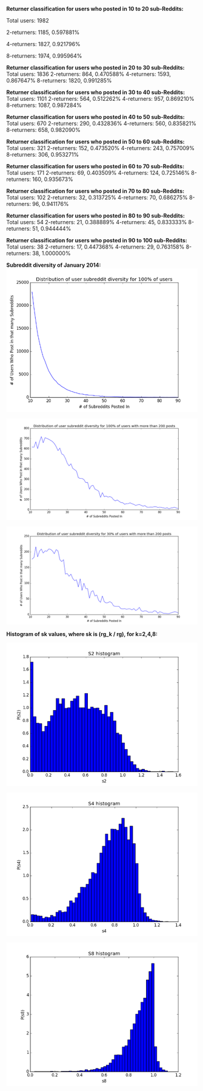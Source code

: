 <b>Returner classification for users who posted in 10 to 20 sub-Reddits:</b>  

Total users: 1982  

2-returners: 1185, 0.597881%  

4-returners: 1827, 0.921796%  

8-returners: 1974, 0.995964%
 
<b>Returner classification for users who posted in 20 to 30 sub-Reddits:</b>
Total users: 1836
2-returners: 864, 0.470588%
4-returners: 1593, 0.867647%
8-returners: 1820, 0.991285%
 
<b>Returner classification for users who posted in 30 to 40 sub-Reddits:</b>
Total users: 1101
2-returners: 564, 0.512262%
4-returners: 957, 0.869210%
8-returners: 1087, 0.987284%
 
<b>Returner classification for users who posted in 40 to 50 sub-Reddits:</b>
Total users: 670
2-returners: 290, 0.432836%
4-returners: 560, 0.835821%
8-returners: 658, 0.982090%
 
<b>Returner classification for users who posted in 50 to 60 sub-Reddits:</b>
Total users: 321
2-returners: 152, 0.473520%
4-returners: 243, 0.757009%
8-returners: 306, 0.953271%
 
<b>Returner classification for users who posted in 60 to 70 sub-Reddits:</b>
Total users: 171
2-returners: 69, 0.403509%
4-returners: 124, 0.725146%
8-returners: 160, 0.935673%
 
<b>Returner classification for users who posted in 70 to 80 sub-Reddits:</b>
Total users: 102
2-returners: 32, 0.313725%
4-returners: 70, 0.686275%
8-returners: 96, 0.941176%
 
<b>Returner classification for users who posted in 80 to 90 sub-Reddits:</b>
Total users: 54
2-returners: 21, 0.388889%
4-returners: 45, 0.833333%
8-returners: 51, 0.944444%
 
<b>Returner classification for users who posted in 90 to 100 sub-Reddits:</b>
Total users: 38
2-returners: 17, 0.447368%
4-returners: 29, 0.763158%
8-returners: 38, 1.000000%

<b>Subreddit diversity of January 2014:</b>
![all](100_full_distribution.png)

![over 200 posts](100_sample_distribution.png)

![only 30% of previous](30_sample_distribution.png)

<b>Histogram of sk values, where sk is (rg_k / rg), for k=2,4,8:</b>

![s2](s2_hist.png)

![s4](s4_hist.png)

![s8](s8_hist.png)
